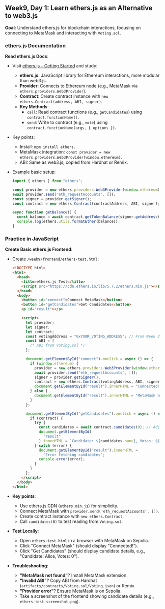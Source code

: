 ## Week9, Day 1: Learn ethers.js as an Alternative to web3.js

**Goal**: Understand ethers.js for blockchain interactions, focusing on connecting to MetaMask and interacting with `Voting.sol`.

### ethers.js Documentation

**Read ethers.js Docs**:

- Visit [ethers.js - Getting Started](https://docs.ethers.io/v5/getting-started/) and study:
  - **ethers.js**: JavaScript library for Ethereum interactions, more modular than web3.js.
  - **Provider**: Connects to Ethereum node (e.g., MetaMask via `ethers.providers.Web3Provider`).
  - **Contract**: Create contract instance with `new ethers.Contract(address, ABI, signer)`.
  - **Key Methods**:
    - `call`: Read contract functions (e.g., `getCandidates`) using `contract.functionName()`.
    - `send`: Write to contract (e.g., `vote`) using `contract.functionName(args, { options })`.
- Key points:
  - Install: `npm install ethers`.
  - MetaMask integration: `const provider = new ethers.providers.Web3Provider(window.ethereum)`.
  - ABI: Same as web3.js, copied from Hardhat or Remix.
- Example basic setup:

  ```javascript
  import { ethers } from "ethers";

  const provider = new ethers.providers.Web3Provider(window.ethereum);
  await provider.send("eth_requestAccounts", []);
  const signer = provider.getSigner();
  const contract = new ethers.Contract(contractAddress, ABI, signer);

  async function getBalance() {
    const balance = await contract.getTokenBalance(signer.getAddress());
    console.log(ethers.utils.formatEther(balance));
  }
  ```

### Practice in JavaScript

**Create Basic ethers.js Frontend**:

- Create `/week9/frontend/ethers-test.html`:

  ```html
  <!DOCTYPE html>
  <html>
    <head>
      <title>ethers.js Test</title>
      <script src="https://cdn.ethers.io/lib/5.7.2/ethers.min.js"></script>
    </head>
    <body>
      <button id="connect">Connect MetaMask</button>
      <button id="getCandidates">Get Candidates</button>
      <p id="result"></p>

      <script>
        let provider;
        let signer;
        let contract;
        const votingAddress = "0xYOUR_VOTING_ADDRESS"; // From Week 2
        const ABI = [
          /* ABI from Voting.sol */
        ];

        document.getElementById("connect").onclick = async () => {
          if (window.ethereum) {
            provider = new ethers.providers.Web3Provider(window.ethereum);
            await provider.send("eth_requestAccounts", []);
            signer = provider.getSigner();
            contract = new ethers.Contract(votingAddress, ABI, signer);
            document.getElementById("result").innerHTML = "Connected!";
          } else {
            document.getElementById("result").innerHTML = "MetaMask not found!";
          }
        };

        document.getElementById("getCandidates").onclick = async () => {
          if (contract) {
            try {
              const candidates = await contract.candidates(0); // Adjust for your Voting.sol
              document.getElementById(
                "result"
              ).innerHTML = `Candidate: ${candidates.name}, Votes: ${candidates.voteCount}`;
            } catch (error) {
              document.getElementById("result").innerHTML =
                "Error fetching candidates";
              console.error(error);
            }
          }
        };
      </script>
    </body>
  </html>
  ```

- **Key points**:
  - Use ethers.js CDN (`ethers.min.js`) for simplicity.
  - Connect MetaMask with `provider.send('eth_requestAccounts', [])`.
  - Create contract instance with `new ethers.Contract`.
  - Call `candidates(0)` to test reading from `Voting.sol`.
- **Test Locally**:
  - Open `ethers-test.html` in a browser with MetaMask on Sepolia.
  - Click "Connect MetaMask" (should display "Connected!").
  - Click "Get Candidates" (should display candidate details, e.g., "Candidate: Alice, Votes: 0").
- **Troubleshooting**:
  - **"MetaMask not found"**? Install MetaMask extension.
  - **"Invalid ABI"**? Copy ABI from Hardhat (`artifacts/contracts/Voting.sol/Voting.json`) or Remix.
  - **"Provider error"**? Ensure MetaMask is on Sepolia.
  - Take a screenshot of the frontend showing candidate details (e.g., `ethers-test-screenshot.png`).

